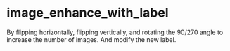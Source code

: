 # image_enhance_with_label
By flipping horizontally, flipping vertically, and rotating the 90/270 angle to increase the number of images. And modify the new label.


